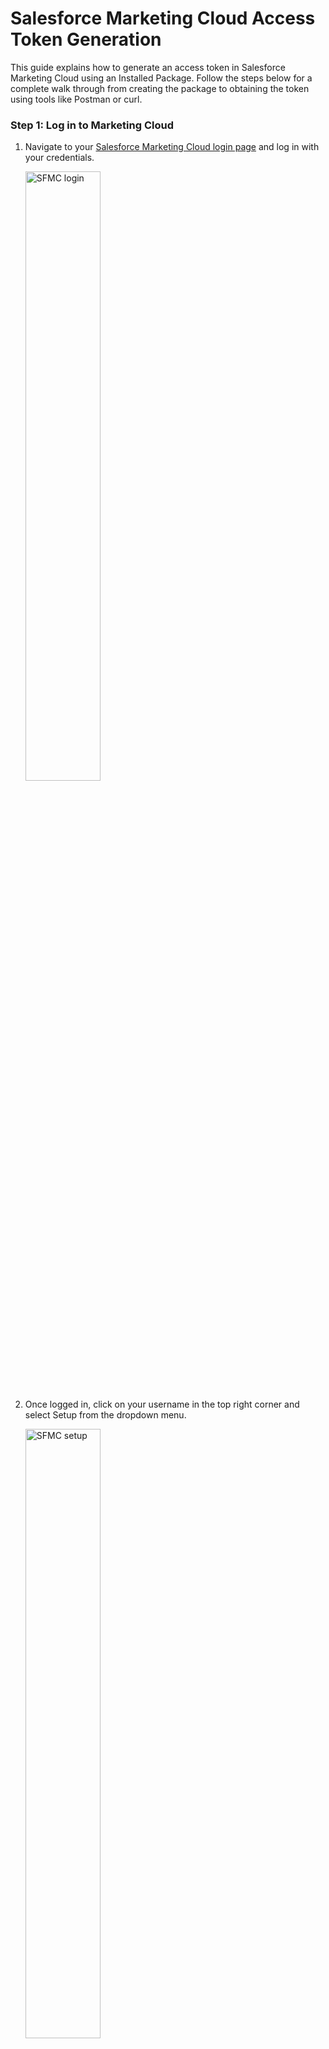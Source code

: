 # Salesforce Marketing Cloud Access Token Generation

This guide explains how to generate an access token in Salesforce Marketing Cloud using an Installed Package. Follow the steps below for a complete walk through from creating the package to obtaining the token using tools like Postman or curl.

### Step 1: Log in to Marketing Cloud

1. Navigate to your [Salesforce Marketing Cloud login page](https://mc.exacttarget.com/cloud/login.html) and log in with your credentials.

   <img src="{{base_path}}/assets/img/integrate/connectors/sfmc/sfmc-login.png" title="SFMC login" width="50%" alt="SFMC login"/>

2. Once logged in, click on your username in the top right corner and select Setup from the dropdown menu.

   <img src="{{base_path}}/assets/img/integrate/connectors/sfmc/sfmc-setup.png" title="SFMC setup" width="50%" alt="SFMC setup"/>

### Step 2: Create an Installed Package

1. In the Setup menu, scroll down to the Platform Tools section.
2. Click on Apps and then select Installed Packages.

   <img src="{{base_path}}/assets/img/integrate/connectors/sfmc/sfmc-packages.png" title="SFMC packages" width="50%" alt="SFMC installed packages"/>

3. Click the New button.
4. Enter a Name and Description for your package (for example, “API Integration Package”).
5. Click Save.

   <img src="{{base_path}}/assets/img/integrate/connectors/sfmc/sfmc-new-component.png" title="SFMC new component" width="75%" alt="SFMC installed package component"/>

### Step 3: Add an API Integration Component

1. After saving, click on the package you just created to view its details.

   <img src="{{base_path}}/assets/img/integrate/connectors/sfmc/sfmc-component-details.png" title="SFMC new component details" width="95%" alt="SFMC installed package component details"/>

2. Click on Add Component.
3. Choose **API Integration** as the component type.

   <img src="{{base_path}}/assets/img/integrate/connectors/sfmc/sfmc-component-type.png" title="SFMC new component type" width="50%" alt="SFMC installed package component type"/>

4. Select Server-to-Server as the integration type.

   <img src="{{base_path}}/assets/img/integrate/connectors/sfmc/sfmc-integration-type.png" title="SFMC new integration type" width="50%" alt="SFMC installed package integration type"/>

5. In the list of available scopes, check the required permissions for your integration. For most token generation and API calls, you might need:
   * Read and Write access to Email Studio
   * Access to the REST API
   * Any additional scopes based on your specific use case

     <img src="{{base_path}}/assets/img/integrate/connectors/sfmc/sfmc-scope.png" title="SFMC component scope" width="75%" alt="SFMC component scopes"/>

6. Click Save to add the component.

### Step 4: Retrieve the Client ID and Client Secret

On the package detail page, note down the Base URIs, Client ID and Client Secret generated for your integration. These credentials are required to authenticate API calls.
If necessary, click on Edit to update any integration details or to add further scopes.

<img src="{{base_path}}/assets/img/integrate/connectors/sfmc/sfmc-secret.png" title="SFMC secret" width="65%" alt="SFMC client secret"/>

<img src="{{base_path}}/assets/img/integrate/connectors/sfmc/sfmc-client.png" title="SFMC client id" width="95%" alt="SFMC client id"/>

### Step 5: Retrieve Your User Subdomain (Required for setting up MI)

Extract the subdomain by taking the portion between `https://` and `.auth.marketingcloudapis.com` in your base URI. For example, from `https://mczl3z3cmqr47kmts5x34v1cdlky.auth.marketingcloudapis.com/`, the subdomain is `mczl3z3cmqr47kmts5x34v1cdlky`.

### Step 6: Obtain the Access Token

To generate the access token, you need to make an HTTP POST request to the Salesforce Marketing Cloud authentication endpoint you retrieved in Step 4.

1. Your Authentication Base URI typically looks like:

```
   https://YOUR_SUBDOMAIN.auth.marketingcloudapis.com/
```

2. Replace YOUR_SUBDOMAIN with the subdomain provided in your Salesforce Marketing Cloud account (found in your account details).
3. Construct the Token Request:

The token endpoint is:
```
   https://YOUR_SUBDOMAIN.auth.marketingcloudapis.com/v2/token
```

4. The POST request must include your Client ID and Client Secret along with the `grant_type` set to `client_credentials`.

   - Using Postman:

   Open Postman and create a new POST request.
   Set the URL to:
   ```
      https://YOUR_SUBDOMAIN.auth.marketingcloudapis.com/v2/token
   ```

   In the Body tab, select raw and JSON as the format, then enter:
   ```json
   {
      "grant_type": "client_credentials",
      "client_id": "YOUR_CLIENT_ID",
      "client_secret": "YOUR_CLIENT_SECRET"
   }
   ```

   Click the Send button.
   The response will include an access_token along with its expiration time.

   - Using curl:

   Open your terminal and run the following command (replace placeholders with your actual values):
   ```sh
      curl -X POST \
        https://YOUR_SUBDOMAIN.auth.marketingcloudapis.com/v2/token \
        -H "Content-Type: application/json" \
        -d '{
              "grant_type": "client_credentials",
              "client_id": "YOUR_CLIENT_ID",
              "client_secret": "YOUR_CLIENT_SECRET"
            }'
   ```
The output will be a JSON object that contains your access token.

5. Verify the Token:

Confirm that your response includes an access_token.
Save the token securely. It is valid for the duration specified in the response and will be required for subsequent API calls.

> Note: WSO2 MI will handle token generation and expiration internally. You only need to provide the Client ID and Client Secret in your API configuration.
